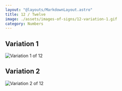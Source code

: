 ```yaml
---
layout: "@layouts/MarkdownLayout.astro"
title: 12 / Twelve
image: ./assets/images-of-signs/12-variation-1.gif
category: Numbers
---
```


## Variation 1

![Variation 1 of 12](@signs/12-variation-1.gif)

## Variation 2

![Variation 2 of 12](@signs/12-variation-2.gif)
